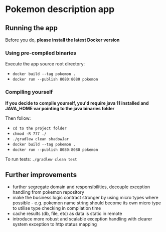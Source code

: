 # Pokemon description app

## Running the app
Before you do, **please install the latest Docker version**


### Using pre-compiled binaries
Execute the app source root directory:
- `docker build --tag pokemon .`
- `docker run --publish 8080:8080 pokemon`

### Compiling yourself
**If you decide to compile yourself, you'd require java 11 installed and JAVA_HOME var pointing to the java binaries folder**

Then follow:

- `cd to the project folder`
- `chmod -R 777 ./`
- `./gradlew clean shadowJar`
- `docker build --tag pokemon .`
- `docker run --publish 8080:8080 pokemon`

To run tests:
`./gradlew clean test`

## Further improvements
- further segregate domain and responsibilities, decouple exception handling from pokemon repository
- make the business logic contract stronger by using micro types where possible - e.g. pokemon name string should become its own micro type to utilise type checking in compilation time
- cache results (db, file, etc) as data is static in remote
- introduce more robust and scalable exception handling with clearer system exception to http status mapping